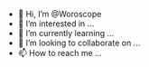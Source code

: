 - 👋 Hi, I’m @Woroscope
- 👀 I’m interested in ...
- 🌱 I’m currently learning ...
- 💞️ I’m looking to collaborate on ...
- 📫 How to reach me ...

<!---
Woroscope/Woroscope is a ✨ special ✨ repository because its `README.md` (this file) appears on your GitHub profile.
You can click the Preview link to take a look at your changes.
--->
